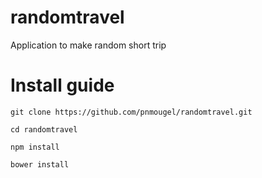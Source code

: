# randomtravel
Application to make random short trip

# Install guide

```git clone https://github.com/pnmougel/randomtravel.git```

```cd randomtravel```

```npm install```

```bower install```
